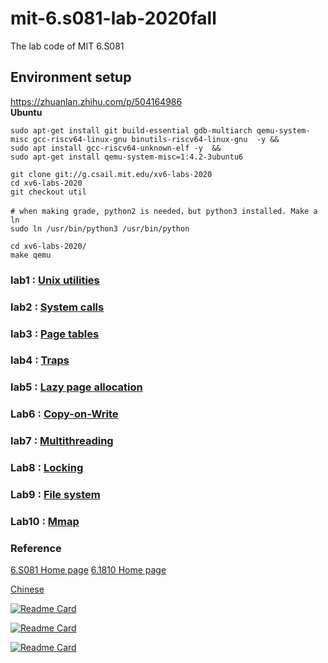 # mit-6.s081-lab-2020fall
The lab code of MIT 6.S081
## Environment setup
https://zhuanlan.zhihu.com/p/504164986  
**Ubuntu**
```shell
sudo apt-get install git build-essential gdb-multiarch qemu-system-misc gcc-riscv64-linux-gnu binutils-riscv64-linux-gnu  -y && 
sudo apt install gcc-riscv64-unknown-elf -y  && 
sudo apt-get install qemu-system-misc=1:4.2-3ubuntu6

git clone git://g.csail.mit.edu/xv6-labs-2020
cd xv6-labs-2020
git checkout util

# when making grade, python2 is needed，but python3 installed. Make a ln
sudo ln /usr/bin/python3 /usr/bin/python
```

```shell
cd xv6-labs-2020/
make qemu
```


### lab1 : [Unix utilities](https://pdos.csail.mit.edu/6.S081/2020/labs/util.html)   

### lab2 : [System calls](https://pdos.csail.mit.edu/6.828/2020/labs/syscall.html)   

### lab3 : [Page tables](https://pdos.csail.mit.edu/6.828/2020/labs/pgtbl.html)    

### lab4 : [Traps](https://pdos.csail.mit.edu/6.828/2020/labs/traps.html)

### lab5 : [Lazy page allocation](https://pdos.csail.mit.edu/6.828/2020/labs/lazy.html)

### Lab6 : [Copy-on-Write](https://pdos.csail.mit.edu/6.828/2020/labs/cow.html) 

### lab7 : [Multithreading](https://pdos.csail.mit.edu/6.828/2020/labs/thread.html)     

### Lab8 : [Locking](https://pdos.csail.mit.edu/6.S081/2020/labs/lock.html)


### Lab9 : [File system](https://pdos.csail.mit.edu/6.S081/2020/labs/fs.html)


### Lab10 : [Mmap](https://pdos.csail.mit.edu/6.S081/2020/labs/mmap.html)


### Reference
[6.S081 Home page](https://pdos.csail.mit.edu/6.S081/2020/)
[6.1810 Home page](https://pdos.csail.mit.edu/6.828/2022)

[Chinese](https://mit-public-courses-cn-translatio.gitbook.io/mit6-s081/)

[![Readme Card](https://github-readme-stats.vercel.app/api/pin/?username=huihongxiao&repo=MIT6.S081)](https://github.com/huihongxiao/MIT6.S081)

[![Readme Card](https://github-readme-stats.vercel.app/api/pin/?username=duguosheng&repo=6.S081-All-in-one)](https://github.com/duguosheng/6.S081-All-in-one)

[![Readme Card](https://github-readme-stats.vercel.app/api/pin/?username=PKUFlyingPig&repo=MIT6.S081-2020fall)](https://github.com/PKUFlyingPig/MIT6.S081-2020fall)
